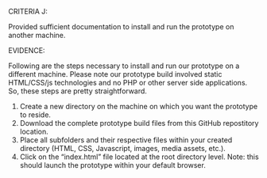 
CRITERIA J:

Provided sufficient documentation to install and run the prototype on another machine.

EVIDENCE:

Following are the steps necessary to install and run our prototype on a different machine.  Please note our prototype build involved static HTML/CSS/js technologies and no PHP or other server side applications.  So, these steps are pretty straightforward.  

1. Create a new directory on the machine on which you want the prototype to reside.
2. Download the complete prototype build files from this GitHub repostitory location.
3. Place all subfolders and their respective files within your created directory (HTML, CSS, Javascript, images, media assets, etc.). 
4. Click on the “index.html” file located at the root directory level. Note: this should launch the prototype within your default browser.
